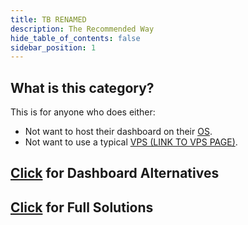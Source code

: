 ```yaml
---
title: TB RENAMED
description: The Recommended Way
hide_table_of_contents: false
sidebar_position: 1
---
```


## What is this category?
This is for anyone who does either:
- Not want to host their dashboard on their [OS](../operating-systems/intro.md).
- Not want to use a typical [VPS (LINK TO VPS PAGE)](https://www.youtube.com/watch?v=dQw4w9WgXcQ).

## [Click](../solutions/dashboard/intro.md) for Dashboard Alternatives
## [Click](../solutions/both/intro.md) for Full Solutions